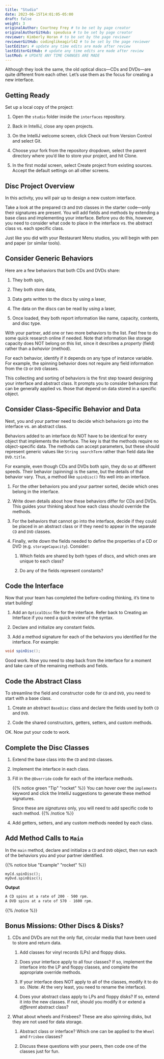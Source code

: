 ```yaml
---
title: "Studio"
date: 2023-06-15T14:01:05-05:00
draft: false
weight: 3
originalAuthor: Courtney Frey # to be set by page creator
originalAuthorGitHub: speudusa # to be set by page creator
reviewer: Kimberly Horan # to be set by the page reviewer
reviewerGitHub: codinglikeagirl42 # to be set by the page reviewer
lastEditor: # update any time edits are made after review
lastEditorGitHub: # update any time edits are made after review
lastMod: # UPDATE ANY TIME CHANGES ARE MADE
---
```


Although they look the same, the old optical discs—CDs and DVDs—are quite different from each other. Let’s use them as the focus for creating a new interface.

## Getting Ready

Set up a local copy of the project:

1. Open the `studio` folder inside the `interfaces` repository.

1. Back in IntelliJ, close any open projects.

1. On the IntelliJ welcome screen, click Check out from Version Control and select Git.

1. Choose your fork from the repository dropdown, select the parent directory where you’d like to store your project, and hit Clone.

1. In the first modal screen, select Create project from existing sources. Accept the default settings on all other screens.

## Disc Project Overview

In this activity, you will pair up to design a new custom interface.

Take a look at the prepared `CD` and `DVD` classes in the starter code—only their signatures are present. You will add fields and methods by extending a base class and implementing your interface. Before you do this, however, you need to consider what code to place in the interface vs. the abstract class vs. each specific class.

Just like you did with your Restaurant Menu studios, you will begin with pen and paper (or similar tools).

## Consider Generic Behaviors

Here are a few behaviors that both CDs and DVDs share:

1. They both spin,

1. They both store data,

1. Data gets written to the discs by using a laser,

1. The data on the discs can be read by using a laser,

1. Once loaded, they both report information like name, capacity, contents, and disc type.

With your partner, add one or two more behaviors to the list. Feel free to do some quick research online if needed. Note that information like storage capacity does NOT belong on this list, since it describes a _property_ (field) rather than a _behavior_ (method).

For each behavior, identify if it depends on any type of instance variable. For example, the spinning behavior does not require any field information from the `CD` or `DVD` classes.

This collecting and sorting of behaviors is the first step toward designing your interface and abstract class. It prompts you to consider behaviors that can be generally applied vs. those that depend on data stored in a specific object.

## Consider Class-Specific Behavior and Data

Next, you and your partner need to decide which behaviors go into the interface vs. an abstract class.

Behaviors added to an interface do NOT have to be identical for every object that implements the interface. The key is that the methods require no object-specific data. The methods can accept parameters, but these should represent generic values like `String searchTerm` rather than field data like `DVD.title`.

For example, even though CDs and DVDs both spin, they do so at different speeds. Their behavior (spinning) is the same, but the details of that behavior vary. Thus, a method like `spinDisc()` fits well into an interface.

1. For the other behaviors you and your partner sorted, decide which ones belong in the interface.

1. Write down details about how these behaviors differ for CDs and DVDs. This guides your thinking about how each class should override the methods.

1. For the behaviors that cannot go into the interface, decide if they could be placed in an abstract class or if they need to appear in the separate `CD` and `DVD` classes.

1. Finally, write down the fields needed to define the properties of a CD or DVD (e.g. `storageCapacity`). Consider:

   1. Which fields are shared by both types of discs, and which ones are unique to each class?

   1. Do any of the fields represent constants?

 
## Code the Interface

Now that your team has completed the before-coding thinking, it’s time to start building!

   1. Add an `OpticalDisc` file for the interface. Refer back to Creating an Interface if you need a quick review of the syntax.

   1. Declare and initialize any constant fields.

   1. Add a method signature for each of the behaviors you identified for the interface. For example:
   ```java
   void spinDisc();
   ```
Good work. Now you need to step back from the interface for a moment and take care of the remaining methods and fields.

## Code the Abstract Class

To streamline the field and constructor code for `CD` and `DVD`, you need to start with a base class.

   1. Create an abstract `BaseDisc` class and declare the fields used by both `CD` and `DVD`.

   1. Code the shared constructors, getters, setters, and custom methods.

OK. Now put your code to work.

## Complete the Disc Classes

1. Extend the base class into the `CD` and `DVD` classes.

1. Implement the interface in each class.

1. Fill in the `@Override` code for each of the interface methods.

   {{% notice green "Tip" "rocket" %}} 
   You can hover over the `implements` keyword and click the IntelliJ suggestions to generate these method signatures.

   Since these are _signatures_ only, you will need to add specific code to each method.
   {{% /notice %}}

1. Add getters, setters, and any custom methods needed by each class.

## Add Method Calls to `Main`

In the `main` method, declare and initialize a `CD` and `DVD` object, then run each of the behaviors you and your partner identified.

{{% notice blue "Example" "rocket" %}} 
 ```java{linenos=table,hl_lines=[],linenostart=1}
myCd.spinDisc();
myDvd.spinDisc();
```
**Output**
 ```bash
A CD spins at a rate of 200 - 500 rpm.
A DVD spins at a rate of 570 - 1600 rpm.
```
{{% /notice %}}


## Bonus Missions: Other Discs & Disks?

1. CDs and DVDs are not the only flat, circular media that have been used to store and return data.

   1. Add classes for vinyl records (LPs) and floppy disks.

   1. Does your interface apply to all four classes? If so, implement the interface into the LP and floppy classes, and complete the appropriate override methods.

   1. If your interface does NOT apply to all of the classes, modify it to do so. (Note: At the very least, you need to rename the interface).

   1. Does your abstract class apply to LPs and floppy disks? If so, extend it into the new classes. If not, should you modify it or extend a _different_ abstract class?

1. What about wheels and Frisbees? These are also spinning disks, but they are not used for data storage.

   1. Abstract class or interface? Which one can be applied to the `Wheel` and `Frisbee` classes?

   1. Discuss these questions with your peers, then code one of the classes just for fun.